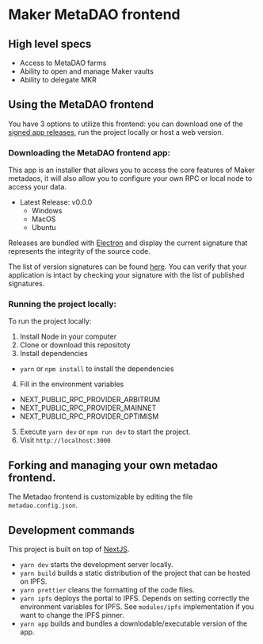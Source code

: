 # Maker MetaDAO frontend

## High level specs

- Access to MetaDAO farms
- Ability to open and manage Maker vaults
- Ability to delegate MKR

## Using the MetaDAO frontend

You have 3 options to utilize this frontend: you can download one of the [signed app releases](TBD), run the project locally or host a web version. 


### Downloading the MetaDAO frontend app:

This app is an installer that allows you to access the core features of Maker metadaos, it will also allow you to configure your own RPC or local node to access your data. 

- Latest Release: v0.0.0
    - Windows
    - MacOS
    - Ubuntu

Releases are bundled with [Electron](https://www.electronjs.org/) and display the current signature that represents the integrity of the source code.

The list of version signatures can be found [here](TBD). You can verify that your application is intact by checking your signature with the list of published signatures.

### Running the project locally:

To run the project locally:

1. Install Node in your computer
2. Clone or download this repositoty
3. Install dependencies
  - `yarn` or `npm install` to install the dependencies
4. Fill in the environment variables
  - NEXT_PUBLIC_RPC_PROVIDER_ARBITRUM
  - NEXT_PUBLIC_RPC_PROVIDER_MAINNET
  - NEXT_PUBLIC_RPC_PROVIDER_OPTIMISM
5. Execute `yarn dev` or `npm run dev` to start the project.
6. Visit `http://localhost:3000`

## Forking and managing your own metadao frontend.

The Metadao frontend is customizable by editing the file `metadao.config.json`.


## Development commands

This project is built on top of [NextJS](https://nextjs.org/).

- `yarn dev` starts the development server locally. 
- `yarn build` builds a static distribution of the project that can be hosted on IPFS.
- `yarn prettier` cleans the formatting of the code files. 
- `yarn ipfs` deploys the portal to IPFS. Depends on setting correctly the environment variables for IPFS. See `modules/ipfs` implementation if you want to change the IPFS pinner.
- `yarn app` builds and bundles a downlodable/executable version of the app.